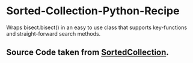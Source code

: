 # Sorted-Collection-Python-Recipe
Wraps bisect.bisect() in an easy to use class that supports key-functions and straight-forward search methods.
## Source Code taken from [SortedCollection](https://code.activestate.com/recipes/577197-sortedcollection/).
